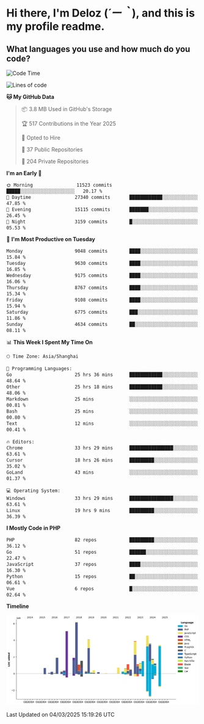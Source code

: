 # **Hi there, I'm Deloz (*´ー｀*), and this is my profile readme.**

## **What languages you use and how much do you code?**

<!--START_SECTION:waka-->
![Code Time](http://img.shields.io/badge/Code%20Time-5%2C818%20hrs%2028%20mins-blue)

![Lines of code](https://img.shields.io/badge/From%20Hello%20World%20I%27ve%20Written-49.9%20million%20lines%20of%20code-blue)

**🐱 My GitHub Data** 

> 📦 3.8 MB Used in GitHub's Storage 
 > 
> 🏆 517 Contributions in the Year 2025
 > 
> 💼 Opted to Hire
 > 
> 📜 37 Public Repositories 
 > 
> 🔑 204 Private Repositories 
 > 
**I'm an Early 🐤** 

```text
🌞 Morning                11523 commits       █████░░░░░░░░░░░░░░░░░░░░   20.17 % 
🌆 Daytime                27340 commits       ████████████░░░░░░░░░░░░░   47.85 % 
🌃 Evening                15115 commits       ███████░░░░░░░░░░░░░░░░░░   26.45 % 
🌙 Night                  3159 commits        █░░░░░░░░░░░░░░░░░░░░░░░░   05.53 % 
```
📅 **I'm Most Productive on Tuesday** 

```text
Monday                   9048 commits        ████░░░░░░░░░░░░░░░░░░░░░   15.84 % 
Tuesday                  9630 commits        ████░░░░░░░░░░░░░░░░░░░░░   16.85 % 
Wednesday                9175 commits        ████░░░░░░░░░░░░░░░░░░░░░   16.06 % 
Thursday                 8767 commits        ████░░░░░░░░░░░░░░░░░░░░░   15.34 % 
Friday                   9108 commits        ████░░░░░░░░░░░░░░░░░░░░░   15.94 % 
Saturday                 6775 commits        ███░░░░░░░░░░░░░░░░░░░░░░   11.86 % 
Sunday                   4634 commits        ██░░░░░░░░░░░░░░░░░░░░░░░   08.11 % 
```


📊 **This Week I Spent My Time On** 

```text
🕑︎ Time Zone: Asia/Shanghai

💬 Programming Languages: 
Go                       25 hrs 36 mins      ████████████░░░░░░░░░░░░░   48.64 % 
Other                    25 hrs 18 mins      ████████████░░░░░░░░░░░░░   48.06 % 
Markdown                 25 mins             ░░░░░░░░░░░░░░░░░░░░░░░░░   00.81 % 
Bash                     25 mins             ░░░░░░░░░░░░░░░░░░░░░░░░░   00.80 % 
Text                     12 mins             ░░░░░░░░░░░░░░░░░░░░░░░░░   00.41 % 

🔥 Editors: 
Chrome                   33 hrs 29 mins      ████████████████░░░░░░░░░   63.61 % 
Cursor                   18 hrs 26 mins      █████████░░░░░░░░░░░░░░░░   35.02 % 
GoLand                   43 mins             ░░░░░░░░░░░░░░░░░░░░░░░░░   01.37 % 

💻 Operating System: 
Windows                  33 hrs 29 mins      ████████████████░░░░░░░░░   63.61 % 
Linux                    19 hrs 9 mins       █████████░░░░░░░░░░░░░░░░   36.39 % 
```

**I Mostly Code in PHP** 

```text
PHP                      82 repos            █████████░░░░░░░░░░░░░░░░   36.12 % 
Go                       51 repos            ██████░░░░░░░░░░░░░░░░░░░   22.47 % 
JavaScript               37 repos            ████░░░░░░░░░░░░░░░░░░░░░   16.30 % 
Python                   15 repos            ██░░░░░░░░░░░░░░░░░░░░░░░   06.61 % 
Vue                      6 repos             █░░░░░░░░░░░░░░░░░░░░░░░░   02.64 % 
```



**Timeline**

![Lines of Code chart](https://raw.githubusercontent.com/deloz/deloz/main/assets/bar_graph.png)


 Last Updated on 04/03/2025 15:19:26 UTC
<!--END_SECTION:waka-->
